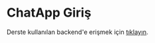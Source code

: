 # ChatApp Giriş

Derste kullanılan backend'e erişmek için [tıklayın](https://github.com/Kodluyoruz/taskforce/tree/react-patika/react-patika/realtime/chat-app/backend).